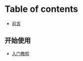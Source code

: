 # Table of contents

* [前言](README.md)

## 开始使用 <a id="start-to-use"></a>

* [入门教程](start-to-use/ru-men-jiao-cheng.md)

